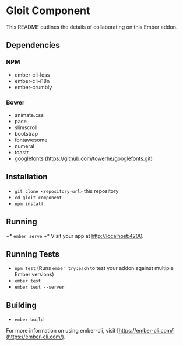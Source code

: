 # Gloit Component

This README outlines the details of collaborating on this Ember addon.

## Dependencies

### NPM

* ember-cli-less
* ember-cli-i18n
* ember-crumbly

### Bower

* animate.css
* pace
* slimscroll
* bootstrap
* fontawesome
* numeral
* toastr
* googlefonts (https://github.com/towerhe/googlefonts.git)

## Installation

* `git clone <repository-url>` this repository
* `cd gloit-component`
* `npm install`

## Running

+* `ember serve`
+* Visit your app at [http://localhost:4200](http://localhost:4200).


## Running Tests
* `npm test` (Runs `ember try:each` to test your addon against multiple Ember versions)
* `ember test`
* `ember test --server`

## Building

* `ember build`

For more information on using ember-cli, visit [https://ember-cli.com/](https://ember-cli.com/).

